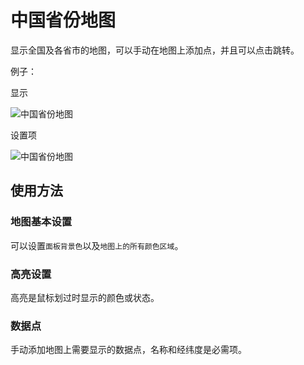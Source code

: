 # 中国省份地图

显示全国及各省市的地图，可以手动在地图上添加点，并且可以点击跳转。

例子：

显示

![中国省份地图](public/plugins/oge_province_map/img/screenshot-fault.png)

设置项

![中国省份地图](public/plugins/oge_province_map/img/screenshot-fault-options.png)


## 使用方法


### 地图基本设置

可以设置`面板背景色`以及`地图上的所有颜色区域`。

### 高亮设置

高亮是鼠标划过时显示的颜色或状态。

### 数据点

手动添加地图上需要显示的数据点，名称和经纬度是必需项。

